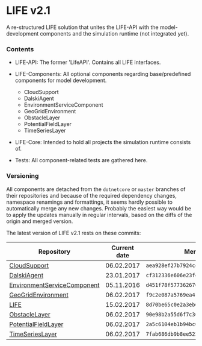 # LIFE v2.1

A re-structured LIFE solution that unites the LIFE-API with the model-development components and the simulation runtime (not integrated yet).

### Contents
* LIFE-API: The former 'LifeAPI'. Contains all LIFE interfaces.
* LIFE-Components: All optional components regarding base/predefined components for model development.
  * CloudSupport
  * DalskiAgent
  * EnvironmentServiceComponent
  * GeoGridEnvironment
  * ObstacleLayer
  * PotentialFieldLayer
  * TimeSeriesLayer

* LIFE-Core: Intended to hold all projects the simulation runtime consists of.
* Tests: All component-related tests are gathered here.

### Versioning

All components are detached from the `dotnetcore` or `master` branches of their repositories and because of the required dependency changes, namespace renamings and formattings, it seems hardly possible to automatically merge any new changes. Probably the easiest way would be to apply the updates manually in regular intervals, based on the diffs of the origin and merged version.

The latest version of LIFE v2.1 rests on these commits:


| Repository                  | Current date  | Merged commit                              |
|-----------------------------|------------|--------------------------------------------|
| [CloudSupport](https://gitlab.informatik.haw-hamburg.de/mars/overview_move_to_gitlab/commits/master)                               | 06.02.2017 | `aea928ef27b7924c4e92dfe437255d53bcb7eed8` |
| [DalskiAgent](https://gitlab.informatik.haw-hamburg.de/mars/life-dalskiagent/commits/master)                                       | 23.01.2017 | `cf312336e606e23fec3d25920f0f8271278412bc` |
| [EnvironmentServiceComponent](https://gitlab.informatik.haw-hamburg.de/mars/life-environment-service-component/commits/dotnetcore) | 05.11.2016 | `d451f78f577362670a845a5d5ba624c1fff8e1c2` |
| [GeoGridEnvironment](https://gitlab.informatik.haw-hamburg.de/mars/life-geo-grid-environment/commits/dotnetcore)                   | 06.02.2017 | `f9c2e087a5769ea4156330214ce620626f13539e` |
| [LIFE](https://gitlab.informatik.haw-hamburg.de/mars/life/commits/LIFEv2)                                                          | 15.02.2017 | `8d70be65c0e2a3eb00034b158adfb3952c00224e` |
| [ObstacleLayer](https://gitlab.informatik.haw-hamburg.de/mars/life-obstacle-layer/commits/master)                                  | 06.02.2017 | `90e98b2a55d6f7c36cd3ffc76a8463d28d65d1ba` |
| [PotentialFieldLayer](https://gitlab.informatik.haw-hamburg.de/mars/life-potential-field-layer/commits/master)                     | 06.02.2017 | `2a5c6104eb1b94bc0a7443bca26057d07f7cdb19` |
| [TimeSeriesLayer](https://gitlab.informatik.haw-hamburg.de/mars/life-time-series-layer/commits/dotnetcore)                         | 06.02.2017 | `7fab686db9b8ee522e2ea01a79caa8e78cdf36e3` |
